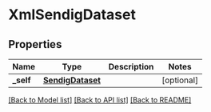 # XmlSendigDataset

## Properties
Name | Type | Description | Notes
------------ | ------------- | ------------- | -------------
**_self** | [**SendigDataset**](SendigDataset.md) |  | [optional] 

[[Back to Model list]](../README.md#documentation-for-models) [[Back to API list]](../README.md#documentation-for-api-endpoints) [[Back to README]](../README.md)


